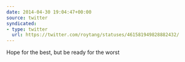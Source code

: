 ```yaml
---
date: 2014-04-30 19:04:47+00:00
source: twitter
syndicated:
- type: twitter
  url: https://twitter.com/roytang/statuses/461581949828882432/
---
```


Hope for the best, but be ready for the worst